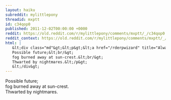 ```yaml
---
layout: haiku
subreddit: mylittlepony
threadid: mxptt
id: c34qop0
published: 2011-12-02T00:00:00 +0000
reddit: https://old.reddit.com/r/mylittlepony/comments/mxptt/_/c34qop0
reddit_context: https://old.reddit.com/r/mylittlepony/comments/mxptt/_/c34qop0?context=3
html: |
   &lt;div class="md"&gt;&lt;p&gt;&lt;a href="/rderpwizard" title="Always Relevant / Shipping Sadness Together / Paper Bag Princess"&gt;&lt;/a&gt;
   Possible future;&lt;br/&gt;
   fog burned away at sun-crest.&lt;br/&gt;
   Thwarted by nightmares.&lt;/p&gt;
   &lt;/div&gt;
---
```


[](/rderpwizard "Always Relevant / Shipping Sadness Together / Paper Bag Princess")
Possible future;  
fog burned away at sun-crest.  
Thwarted by nightmares.